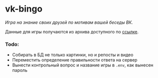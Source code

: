 # vk-bingo

*Игра на знание своих друзей по мотивам вашей беседы ВК.*

Данные для игры получаются из архива доступного по [ссылке](https://vk.com/data_protection?section=rules).

### Todo:
- Собирать в БД не только картинки, но и репосты и видео
- Переместить определение правильности ответа на сервер
- Вынести контрольный вопрос и название игры в `.env`, как вынесен пароль
